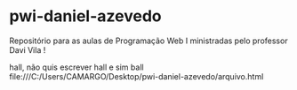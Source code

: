 # pwi-daniel-azevedo
Repositório para as aulas de Programação Web I ministradas pelo professor Davi Vila ! 


hall, não quis escrever hall e sim ball
file:///C:/Users/CAMARGO/Desktop/pwi-daniel-azevedo/arquivo.html
